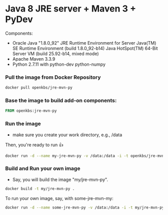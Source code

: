 # Java 8 JRE server + Maven 3 + PyDev

Components:

* Oracle Java "1.8.0_92" JRE Runtime Environment for Server
  Java(TM) SE Runtime Environment (build 1.8.0_92-b14)
  Java HotSpot(TM) 64-Bit Server VM (build 25.92-b14, mixed mode)
* Apache Maven 3.3.9
* Python 2.7.11 with python-dev python-numpy

### Pull the image from Docker Repository


```bash
docker pull openkbs/jre-mvn-py
```

### Base the image to build add-on components:
```Dockerfile
FROM openkbs:jre-mvn-py
```

### Run the image

- make sure you create your work directory, e.g., /data

Then, you're ready to run :+1:

```bash
docker run -d --name my-jre-mvn-py -v /data:/data -i -t openkbs/jre-mvn-py
```
### Build and Run your own image
- Say, you will build the image "my/jre-mvn-py".

```bash
docker build -t my/jre-mvn-py .
```
To run your own image, say, with some-jre-mvn-my:

```bash
docker run -d --name some-jre-mvn-py -v /data:/data -i -t my/jre-mvn-py
```
